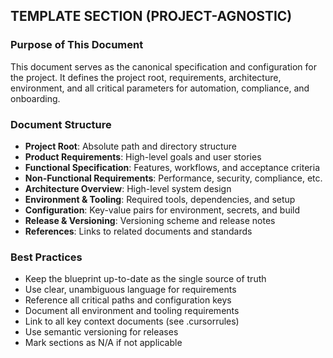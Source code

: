 ## TEMPLATE SECTION (PROJECT-AGNOSTIC)

### Purpose of This Document
This document serves as the canonical specification and configuration for the project. It defines the project root, requirements, architecture, environment, and all critical parameters for automation, compliance, and onboarding.

### Document Structure
- **Project Root**: Absolute path and directory structure
- **Product Requirements**: High-level goals and user stories
- **Functional Specification**: Features, workflows, and acceptance criteria
- **Non-Functional Requirements**: Performance, security, compliance, etc.
- **Architecture Overview**: High-level system design
- **Environment & Tooling**: Required tools, dependencies, and setup
- **Configuration**: Key-value pairs for environment, secrets, and build
- **Release & Versioning**: Versioning scheme and release notes
- **References**: Links to related documents and standards

### Best Practices
- Keep the blueprint up-to-date as the single source of truth
- Use clear, unambiguous language for requirements
- Reference all critical paths and configuration keys
- Document all environment and tooling requirements
- Link to all key context documents (see .cursorrules)
- Use semantic versioning for releases
- Mark sections as N/A if not applicable
